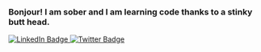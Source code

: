 ### Bonjour! I am sober and I am learning code thanks to a stinky butt head.

  



  
<div id="badges">
<a href="https://twitter.com/IAMS0BER"> 
  <img src="https://img.shields.io/badge/LinkedIn-blue?style=for-the-badge&logo=linkedin&logoColor=white" alt="LinkedIn Badge"/>
  
  
 <a href="https://twitter.com/IAMS0BER">  
  <img src="https://img.shields.io/badge/Twitter-blue?style=for-the-badge&logo=twitter&logoColor=white" alt="Twitter Badge"/>
</div>
